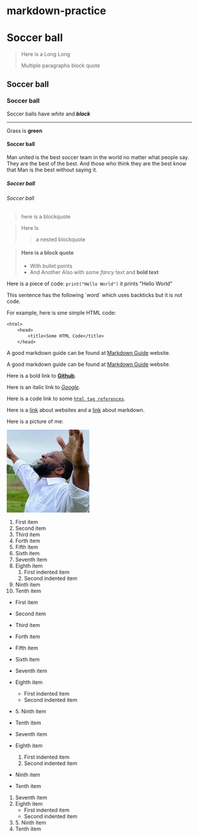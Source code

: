 # markdown-practice
# Soccer ball 
> Here is a 
> Long Long
>
> Multiple paragraphs
> block quote

## Soccer ball
### Soccer ball
Soccer balls have *white* and ***black*** 

***


Grass is **green**  
#### Soccer ball
Man united is the best soccer team in the world no matter what people say. They are the best of the best. And those who think they are the best know that Man is the best without saying it.
##### Soccer ball
###### Soccer ball
> here is a blockquote

> Here
> Is
>> a nested
> blockquote

> #### Here is a block quote
> - With bullet points
> - And Another
> Also with some *fancy* text and **bold text**

Here is a piece of code: `print("Hello World")` it prints "Hello World"

This sentence has the following \`word\` which uses backticks but it is not code.

For example, here is sme simple HTML code:

    <html>
        <head>
            <title>Some HTML Code</title>
        </head>
        
  A good markdown guide can be found at [Markdown Guide](https://markdownguide.org) website.     
 
 A good markdown guide can be found at [Markdown Guide](https://markdownguide.org " A good website for markdown reference") website.
 
 Here is a bold link to **[Github](https://github.com)**.
 
 Here is an italic link to *[Google](https://google.com)*.
 
 Here is a code link to some [`html tag references`](https://w3schools.com/tags/).
 
 Here is a [link][1] about websites and a [link][2] about markdown.
 
 [1]: <https://en.wikipedia.org/wiki/website> "Website on wikipedia"
 [2]: <https://en.wikipedia.org/wiki/Markdown> "Markdown on Wikipedia"
 
 
 Here is a picture of me:
 
 [![KudaPezzy](pezzypicture.jpeg "PezzyME")](https://www.facebook.com/pages/category/Lounge/Pastor-Pezzy-116249286427702/)
 
 
 1. First item
 2. Second item
 3. Third item
 4. Forth item
 5. Fifth item
 6. Sixth item
 7. Seventh item
 8. Eighth item
    1. First indented item
    2. Second indented item
 9. Ninth item
 5. Tenth item


- First item
- Second item
- Third item
- Forth item
- Fifth item
- Sixth item
- Seventh item
- Eighth item
    - First indented item
    - Second indented item
- 5\. Ninth item
- Tenth item

- Seventh item
- Eighth item
    1. First indented item
    2. Second indented item
- Ninth item
- Tenth item

1. Seventh item
2. Eighth item
    - First indented item
    - Second indented item
3. 5\. Ninth item
4. Tenth item

